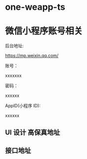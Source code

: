 <!--
 * @LastEditors: Mark
 * @Description: In User Settings Edit
 * @Author: Mark
 * @Date: 2019-04-30 23:54:00
 * @LastEditTime: 2019-05-17 13:27:34
 -->

# one-weapp-ts

# 微信小程序账号相关

后台地址:

https://mp.weixin.qq.com/

账号：

xxxxxxx

密码：

xxxxxx

AppID(小程序 ID):

xxxxxx

## UI 设计 高保真地址

## 接口地址
